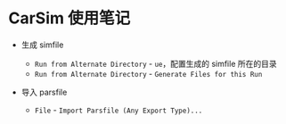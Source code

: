 # CarSim 使用笔记

- 生成 simfile
  - `Run from Alternate Directory` - `ue`，配置生成的 simfile 所在的目录
  - `Run from Alternate Directory` - `Generate Files for this Run`

- 导入 parsfile
  - `File` - `Import Parsfile (Any Export Type)...`
